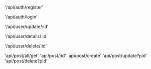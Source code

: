 <!-- API Docs -->

<!-- Auth Register-->
'/api/auth/register'
<!-- Auth Login-->
'/api/auth/login'

<!-- users Update-->
'/api/user/update/:id'
<!-- users details-->
'/api/user/details/:id'
<!-- users delete-->
'/api/user/delete/:id'

<!-- Post -->
'api/post/all/get'
'api/post/:id'
'api/post/create'
'api/post/update?pid'
'api/post/delete?pid'